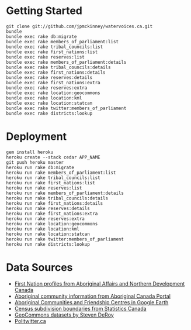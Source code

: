 # Getting Started

    git clone git://github.com/jpmckinney/watervoices.ca.git
    bundle
    bundle exec rake db:migrate
    bundle exec rake members_of_parliament:list
    bundle exec rake tribal_councils:list
    bundle exec rake first_nations:list
    bundle exec rake reserves:list
    bundle exec rake members_of_parliament:details
    bundle exec rake tribal_councils:details
    bundle exec rake first_nations:details
    bundle exec rake reserves:details
    bundle exec rake first_nations:extra
    bundle exec rake reserves:extra
    bundle exec rake location:geocommons
    bundle exec rake location:kml
    bundle exec rake location:statcan
    bundle exec rake twitter:members_of_parliament
    bundle exec rake districts:lookup

# Deployment

    gem install heroku
    heroku create --stack cedar APP_NAME
    git push heroku master
    heroku run rake db:migrate
    heroku run rake members_of_parliament:list
    heroku run rake tribal_councils:list
    heroku run rake first_nations:list
    heroku run rake reserves:list
    heroku run rake members_of_parliament:details
    heroku run rake tribal_councils:details
    heroku run rake first_nations:details
    heroku run rake reserves:details
    heroku run rake first_nations:extra
    heroku run rake reserves:extra
    heroku run rake location:geocommons
    heroku run rake location:kml
    heroku run rake location:statcan
    heroku run rake twitter:members_of_parliament
    heroku run rake districts:lookup

# Data Sources

* [First Nation profiles from Aboriginal Affairs and Northern Development Canada](http://pse5-esd5.ainc-inac.gc.ca/fnp/Main/Index.aspx?lang=eng)
* [Aboriginal community information from Aboriginal Canada Portal](http://www.aboriginalcanada.gc.ca/acp/community/site.nsf/index_en.html?OpenPage)
* [Aboriginal Communities and Friendship Centres in Google Earth](http://www.aboriginalcanada.gc.ca/acp/site.nsf/eng/ao36276.html)
* [Census subdivision boundaries from Statistics Canada](http://www12.statcan.gc.ca/census-recensement/2011/geo/bound-limit/bound-limit-eng.cfm)
* [GeoCommons datasets by Steven DeRoy](http://geocommons.com/users/sderoy/overlays)
* [Politwitter.ca](http://politwitter.ca/)
